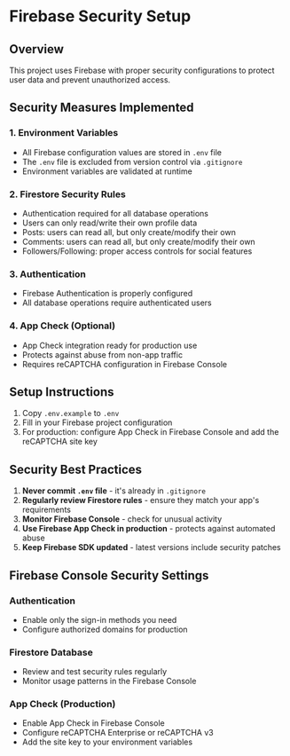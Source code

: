 # Firebase Security Setup

## Overview
This project uses Firebase with proper security configurations to protect user data and prevent unauthorized access.

## Security Measures Implemented

### 1. Environment Variables
- All Firebase configuration values are stored in `.env` file
- The `.env` file is excluded from version control via `.gitignore`
- Environment variables are validated at runtime

### 2. Firestore Security Rules
- Authentication required for all database operations
- Users can only read/write their own profile data
- Posts: users can read all, but only create/modify their own
- Comments: users can read all, but only create/modify their own
- Followers/Following: proper access controls for social features

### 3. Authentication
- Firebase Authentication is properly configured
- All database operations require authenticated users

### 4. App Check (Optional)
- App Check integration ready for production use
- Protects against abuse from non-app traffic
- Requires reCAPTCHA configuration in Firebase Console

## Setup Instructions

1. Copy `.env.example` to `.env`
2. Fill in your Firebase project configuration
3. For production: configure App Check in Firebase Console and add the reCAPTCHA site key

## Security Best Practices

1. **Never commit `.env` file** - it's already in `.gitignore`
2. **Regularly review Firestore rules** - ensure they match your app's requirements
3. **Monitor Firebase Console** - check for unusual activity
4. **Use Firebase App Check in production** - protects against automated abuse
5. **Keep Firebase SDK updated** - latest versions include security patches

## Firebase Console Security Settings

### Authentication
- Enable only the sign-in methods you need
- Configure authorized domains for production

### Firestore Database
- Review and test security rules regularly
- Monitor usage patterns in the Firebase Console

### App Check (Production)
- Enable App Check in Firebase Console
- Configure reCAPTCHA Enterprise or reCAPTCHA v3
- Add the site key to your environment variables
